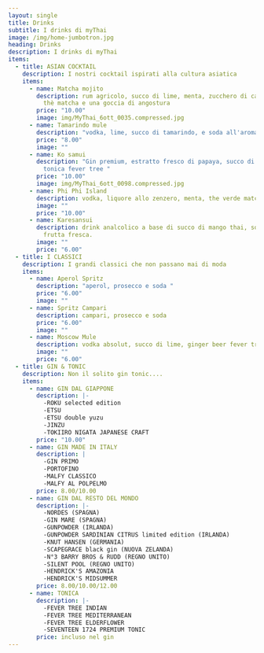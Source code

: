 ```yaml
---
layout: single
title: Drinks
subtitle: I drinks di myThai
image: /img/home-jumbotron.jpg
heading: Drinks
description: I drinks di myThai
items:
  - title: ASIAN COCKTAIL
    description: I nostri cocktail ispirati alla cultura asiatica
    items:
      - name: Matcha mojito
        description: rum agricolo, succo di lime, menta, zucchero di canna, polvere di
          thè matcha e una goccia di angostura
        price: "10.00"
        image: img/MyThai_6ott_0035.compressed.jpg
      - name: Tamarindo mule
        description: "vodka, lime, succo di tamarindo, e soda all'aroma di limone "
        price: "8.00"
        image: ""
      - name: Ko samui
        description: "Gin premium, estratto fresco di papaya, succo di lime, menta,
          tonica fever tree "
        price: "10.00"
        image: img/MyThai_6ott_0098.compressed.jpg
      - name: Phi Phi Island
        description: vodka, liquore allo zenzero, menta, the verde matcha al gusto yuzu
        image: ""
        price: "10.00"
      - name: Karesansui
        description: drink analcolico a base di succo di mango thai, soda all'ananas e
          frutta fresca.
        image: ""
        price: "6.00"
  - title: I CLASSICI
    description: I grandi classici che non passano mai di moda
    items:
      - name: Aperol Spritz
        description: "aperol, prosecco e soda "
        price: "6.00"
        image: ""
      - name: Spritz Campari
        description: campari, prosecco e soda
        price: "6.00"
        image: ""
      - name: Moscow Mule
        description: vodka absolut, succo di lime, ginger beer fever tree
        image: ""
        price: "6.00"
  - title: GIN & TONIC
    description: Non il solito gin tonic....
    items:
      - name: GIN DAL GIAPPONE
        description: |-
          -ROKU selected edition
          -ETSU
          -ETSU double yuzu
          -JINZU
          -TOKIIRO NIGATA JAPANESE CRAFT
        price: "10.00"
      - name: GIN MADE IN ITALY
        description: |
          -GIN PRIMO
          -PORTOFINO
          -MALFY CLASSICO
          -MALFY AL POLPELMO 
        price: 8.00/10.00
      - name: GIN DAL RESTO DEL MONDO
        description: |-
          -NORDES (SPAGNA)
          -GIN MARE (SPAGNA)
          -GUNPOWDER (IRLANDA)
          -GUNPOWDER SARDINIAN CITRUS limited edition (IRLANDA)
          -KNUT HANSEN (GERMANIA)
          -SCAPEGRACE black gin (NUOVA ZELANDA)
          -N°3 BARRY BROS & RUDD (REGNO UNITO)
          -SILENT POOL (REGNO UNITO)
          -HENDRICK'S AMAZONIA
          -HENDRICK'S MIDSUMMER
        price: 8.00/10.00/12.00
      - name: TONICA
        description: |-
          -FEVER TREE INDIAN
          -FEVER TREE MEDITERRANEAN 
          -FEVER TREE ELDERFLOWER
          -SEVENTEEN 1724 PREMIUM TONIC
        price: incluso nel gin
---
```

